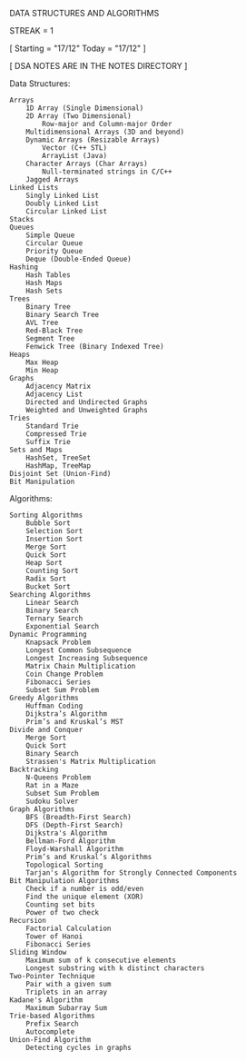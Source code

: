 DATA STRUCTURES AND ALGORITHMS 

STREAK = 1

[ Starting = "17/12" Today = "17/12" ]  

[ DSA NOTES ARE IN THE NOTES DIRECTORY ]

Data Structures:

    Arrays
        1D Array (Single Dimensional)
        2D Array (Two Dimensional)
            Row-major and Column-major Order
        Multidimensional Arrays (3D and beyond)
        Dynamic Arrays (Resizable Arrays)
            Vector (C++ STL)
            ArrayList (Java)
        Character Arrays (Char Arrays)
            Null-terminated strings in C/C++
        Jagged Arrays
    Linked Lists
        Singly Linked List
        Doubly Linked List
        Circular Linked List
    Stacks
    Queues
        Simple Queue
        Circular Queue
        Priority Queue
        Deque (Double-Ended Queue)
    Hashing
        Hash Tables
        Hash Maps
        Hash Sets
    Trees
        Binary Tree
        Binary Search Tree
        AVL Tree
        Red-Black Tree
        Segment Tree
        Fenwick Tree (Binary Indexed Tree)
    Heaps
        Max Heap
        Min Heap
    Graphs
        Adjacency Matrix
        Adjacency List
        Directed and Undirected Graphs
        Weighted and Unweighted Graphs
    Tries
        Standard Trie
        Compressed Trie
        Suffix Trie
    Sets and Maps
        HashSet, TreeSet
        HashMap, TreeMap
    Disjoint Set (Union-Find)
    Bit Manipulation
    

Algorithms:

    Sorting Algorithms
        Bubble Sort
        Selection Sort
        Insertion Sort
        Merge Sort
        Quick Sort
        Heap Sort
        Counting Sort
        Radix Sort
        Bucket Sort
    Searching Algorithms
        Linear Search
        Binary Search
        Ternary Search
        Exponential Search
    Dynamic Programming
        Knapsack Problem
        Longest Common Subsequence
        Longest Increasing Subsequence
        Matrix Chain Multiplication
        Coin Change Problem
        Fibonacci Series
        Subset Sum Problem
    Greedy Algorithms
        Huffman Coding
        Dijkstra’s Algorithm
        Prim’s and Kruskal’s MST
    Divide and Conquer
        Merge Sort
        Quick Sort
        Binary Search
        Strassen's Matrix Multiplication
    Backtracking
        N-Queens Problem
        Rat in a Maze
        Subset Sum Problem
        Sudoku Solver
    Graph Algorithms
        BFS (Breadth-First Search)
        DFS (Depth-First Search)
        Dijkstra's Algorithm
        Bellman-Ford Algorithm
        Floyd-Warshall Algorithm
        Prim’s and Kruskal’s Algorithms
        Topological Sorting
        Tarjan's Algorithm for Strongly Connected Components
    Bit Manipulation Algorithms
        Check if a number is odd/even
        Find the unique element (XOR)
        Counting set bits
        Power of two check
    Recursion
        Factorial Calculation
        Tower of Hanoi
        Fibonacci Series
    Sliding Window
        Maximum sum of k consecutive elements
        Longest substring with k distinct characters
    Two-Pointer Technique
        Pair with a given sum
        Triplets in an array
    Kadane's Algorithm
        Maximum Subarray Sum
    Trie-based Algorithms
        Prefix Search
        Autocomplete
    Union-Find Algorithm
        Detecting cycles in graphs
